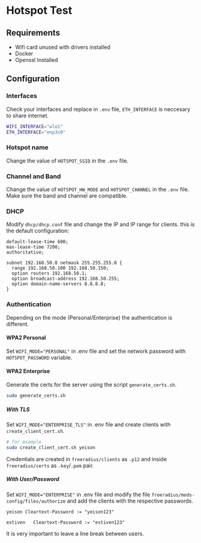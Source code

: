 # Hotspot Test

## Requirements

- Wifi card unused with drivers installed
- Docker
- Openssl Installed

## Configuration

### Interfaces

Check your interfaces and replace in `.env` file, `ETH_INTERFACE` is neccesary to share internet.

```bash
WIFI_INTERFACE="wlo1"
ETH_INTERFACE="enp3s0"
```

### Hotspot name

Change the value of `HOTSPOT_SSID` in the `.env` file.

### Channel and Band

Change the value of `HOTSPOT_HW_MODE` and `HOTSPOT_CHANNEL` in the `.env` file. Make sure the band and channel are compatible.

### DHCP

Modify `dhcp/dhcp.conf` file and change the IP and IP range for clients. this is the default configuration:

```text
default-lease-time 600;
max-lease-time 7200;
authoritative;

subnet 192.168.50.0 netmask 255.255.255.0 {
  range 192.168.50.100 192.168.50.150;
  option routers 192.168.50.1;
  option broadcast-address 192.168.50.255;
  option domain-name-servers 8.8.8.8;
}

```

### Authentication
Depending on the mode (Personal/Enterprise) the authentication is different.

#### WPA2 Personal

Set `WIFI_MODE="PERSONAL"` in .env file and set the network password with `HOTSPOT_PASSWORD` variable.

#### WPA2 Enterprise
Generate the certs for the server using the script `generate_certs.sh`.

```bash
sudo generate_certs.sh
```

##### With TLS
Set `WIFI_MODE="ENTERPRISE_TLS"` in .env file and create clients with `create_client_cert.sh`.

```bash
# for example
sudo create_client_cert.sh yeison
```

Credentials are created in `freeradius/clients` as `.p12` and inside `freeradius/certs` as `.key`/`.pem` pair.

##### With User/Password
Set `WIFI_MODE="ENTERPRISE"` in .env file and modify the file `freeradius/mods-config/files/authorize` and add the clients with the respective passwords.

```text
yeison Cleartext-Password := "yeison123"

estiven   Cleartext-Password := "estiven123"

```

It is very important to leave a line break between users.